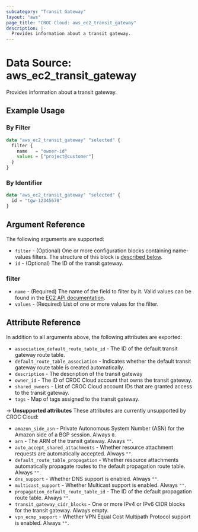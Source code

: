 ```yaml
---
subcategory: "Transit Gateway"
layout: "aws"
page_title: "CROC Cloud: aws_ec2_transit_gateway"
description: |-
  Provides information about a transit gateway.
---
```


[describe-tgw]: https://docs.cloud.croc.ru/en/api/ec2/transit_gateways/DescribeTransitGateways.html

# Data Source: aws_ec2_transit_gateway

Provides information about a transit gateway.

## Example Usage

### By Filter

```terraform
data "aws_ec2_transit_gateway" "selected" {
  filter {
    name   = "owner-id"
    values = ["project@customer"]
  }
}
```

### By Identifier

```terraform
data "aws_ec2_transit_gateway" "selected" {
  id = "tgw-12345678"
}
```

## Argument Reference

The following arguments are supported:

* `filter` - (Optional) One or more configuration blocks containing name-values filters.
  The structure of this block is [described below](#filter).
* `id` - (Optional) The ID of the transit gateway.

### filter

* `name` - (Required) The name of the field to filter by it.
  Valid values can be found in the [EC2 API documentation][describe-tgw].
* `values` - (Required) List of one or more values for the filter.

## Attribute Reference

In addition to all arguments above, the following attributes are exported:

* `association_default_route_table_id` - The ID of the default transit gateway route table.
* `default_route_table_association` - Indicates whether the default transit gateway route table is created automatically.
* `description` - The description of the transit gateway
* `owner_id` - The ID of CROC Cloud account that owns the transit gateway.
* `shared_owners` - List of CROC Cloud account IDs that are granted access to the transit gateway.
* `tags` - Map of tags assigned to the transit gateway.

->  **Unsupported attributes**
These attributes are currently unsupported by CROC Cloud:

* `amazon_side_asn` - Private Autonomous System Number (ASN) for the Amazon side of a BGP session. Always `0`.
* `arn` - The ARN of the transit gateway. Always `""`.
* `auto_accept_shared_attachments` - Whether resource attachment requests are automatically accepted. Always `""`.
* `default_route_table_propagation` - Whether resource attachments automatically propagate routes to the default propagation route table. Always `""`.
* `dns_support` - Whether DNS support is enabled. Always `""`.
* `multicast_support` - Whether Multicast support is enabled. Always `""`.
* `propagation_default_route_table_id` - The ID of the default propagation route table. Always `""`.
* `transit_gateway_cidr_blocks` - One or more IPv4 or IPv6 CIDR blocks for the transit gateway. Always empty.
* `vpn_ecmp_support` - Whether VPN Equal Cost Multipath Protocol support is enabled. Always `""`.

